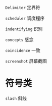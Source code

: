 `Delimiter` 定界符

`scheduler` 调度程序

`indentifying` 识别

`concepts` 感念

`coincidence` 一致

`screenshot` 屏幕截图

# 符号类
`slash` 斜线
